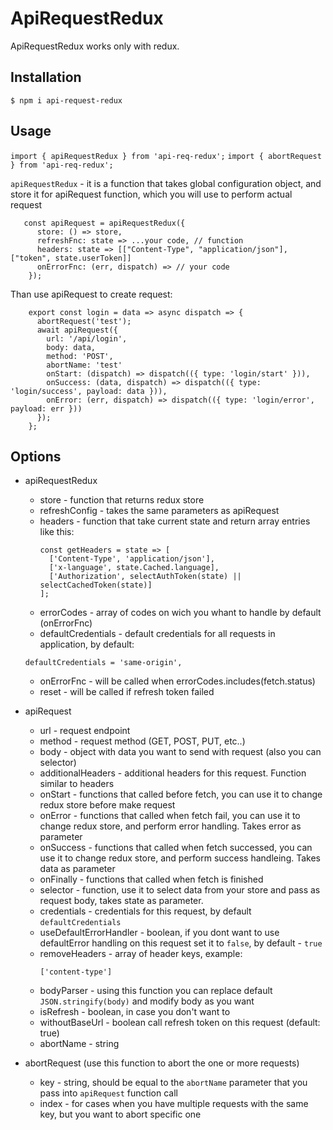 # ApiRequestRedux
ApiRequestRedux works only with redux.
## Installation
```$ npm i api-request-redux```
## Usage
```import { apiRequestRedux } from 'api-req-redux';```
```import { abortRequest } from 'api-req-redux';```

```apiRequestRedux``` - it is a function that takes global configuration object,
 and store it for apiRequest function, which you will use to perform actual request
``` 
   const apiRequest = apiRequestRedux({
      store: () => store,
      refreshFnc: state => ...your code, // function
      headers: state => [["Content-Type", "application/json"], ["token", state.userToken]]
      onErrorFnc: (err, dispatch) => // your code
    });
```

Than use apiRequest to create request:
``` 
    export const login = data => async dispatch => {
      abortRequest('test');
      await apiRequest({
        url: '/api/login',
        body: data,
        method: 'POST',
        abortName: 'test'
        onStart: (dispatch) => dispatch(({ type: 'login/start' })),
        onSuccess: (data, dispatch) => dispatch(({ type: 'login/success', payload: data })),
        onError: (err, dispatch) => dispatch(({ type: 'login/error', payload: err }))
      });
    };
 ```
 ## Options
 - apiRequestRedux
    
    - store - function that returns redux store
    - refreshConfig - takes the same parameters as apiRequest
    - headers - function that take current state and return array entries like this:
       ```
       const getHeaders = state => [
         ['Content-Type', 'application/json'],
         ['x-language', state.Cached.language],
         ['Authorization', selectAuthToken(state) || selectCachedToken(state)]
       ];
       ```  
     - errorCodes - array of codes on wich you whant to handle by default (onErrorFnc)  
     - defaultCredentials - default credentials for all requests in application, by default: 
      ```
      defaultCredentials = 'same-origin',
      ```
     - onErrorFnc - will be called when errorCodes.includes(fetch.status)
     - reset - will be called if refresh token failed
 -  apiRequest
    - url - request endpoint
    - method - request method (GET, POST, PUT, etc..)
    - body - object with data you want to send with request (also you can selector)
    - additionalHeaders - additional headers for this request. Function similar to headers
    - onStart - functions that called before fetch, you can use it to change redux store before make request
    - onError - functions that called when fetch fail, you can use it to change redux store, and perform error handling. Takes error as parameter
    - onSuccess - functions that called when fetch successed, you can use it to change redux store, and perform success handleing. Takes data as parameter
    - onFinally - functions that called when fetch is finished  
    - selector - function, use it to select data from your store and pass as request body, takes state as parameter.
    - credentials - credentials for this request, by default `defaultCredentials`
    - useDefaultErrorHandler - boolean, if you dont want to use defaultError handling on this request set it to `false`, by default - `true`
    - removeHeaders - array of header keys, example:
      ```
      ['content-type']
      ```    
    - bodyParser - using this function you can replace default ```JSON.stringify(body)``` and modify body as you want
    - isRefresh - boolean, in case you don't want to
    - withoutBaseUrl - boolean call refresh token on this request (default: true)
    - abortName - string
 - abortRequest (use this function to abort the one or more requests)
   - key - string, should be equal to the ```abortName``` parameter that you pass into ```apiRequest``` function call
   - index - for cases when you have multiple requests with the same key, but you want to abort specific one 


